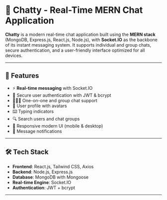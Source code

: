 # 💬 Chatty - Real-Time MERN Chat Application

**Chatty** is a modern real-time chat application built using the **MERN stack** (MongoDB, Express.js, React.js, Node.js), with **Socket.IO** as the backbone of its instant messaging system. It supports individual and group chats, secure authentication, and a user-friendly interface optimized for all devices.

---

## 🚀 Features

- ⚡ **Real-time messaging** with Socket.IO
- 🔐 Secure user authentication with JWT & bcrypt
- 🧑‍🤝‍🧑 One-on-one and group chat support
- 👤 User profile with avatars
- ⌨️ Typing indicators
- 🔍 Search users and chat groups
- 📱 Responsive modern UI (mobile & desktop)
- 🔔 Message notifications

---

## 🛠️ Tech Stack

- **Frontend**: React.js, Tailwind CSS, Axios
- **Backend**: Node.js, Express.js
- **Database**: MongoDB with Mongoose
- **Real-time Engine**: Socket.IO
- **Authentication**: JWT + bcrypt

---